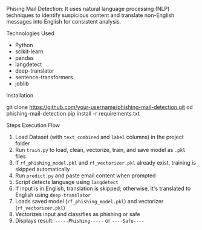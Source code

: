 

Phising Mail Detection: It uses natural language processing (NLP) techniques to identify suspicious content and translate non-English messages into English for consistent analysis.

Technologies Used

- Python
- scikit-learn
- pandas
- langdetect
- deep-translator
- sentence-transformers
- joblib

Installation

git clone https://github.com/your-username/phishing-mail-detection.git
cd phishing-mail-detection
pip install -r requirements.txt


Steps Execution Flow

1. Load Dataset (with `text_combined` and `label` columns) in the project folder   
2. Run `train.py` to load, clean, vectorize, train, and save model as `.pkl` files  
3. If `rf_phishing_model.pkl` and `rf_vectorizer.pkl` already exist, training is skipped automatically  
4. Run `predict.py` and paste email content when prompted  
5. Script detects language using `langdetect`  
6. If input is in English, translation is skipped; otherwise, it's translated to English using `deep-translator`  
7. Loads saved model (`rf_phishing_model.pkl`) and vectorizer (`rf_vectorizer.pkl`)  
8. Vectorizes input and classifies as phishing or safe  
9. Displays result: `-----Phishing-----` or `----Safe----`


 